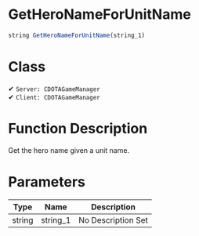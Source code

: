 # GetHeroNameForUnitName
```js	
string GetHeroNameForUnitName(string_1)
```
# Class
✔ `Server: CDOTAGameManager`  
✔ `Client: CDOTAGameManager`  

# Function Description
Get the hero name given a unit name.
# Parameters
Type|Name|Description
--|--|--
string|string_1|No Description Set
